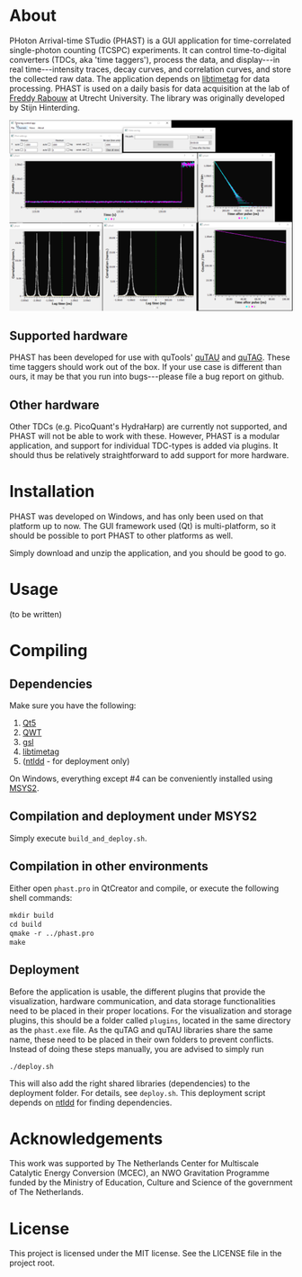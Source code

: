 # About
PHoton Arrival-time STudio (PHAST) is a GUI application for time-correlated single-photon counting (TCSPC) experiments. It can control time-to-digital converters (TDCs, aka 'time taggers'), process the data, and display---in real time---intensity traces, decay curves, and correlation curves, and store the collected raw data. The application depends on [libtimetag](https://github.com/rabouwlab/libtimetag) for data processing. PHAST is used on a daily basis for data acquisition at the lab of [Freddy Rabouw](https://www.uu.nl/medewerkers/FTRabouw) at Utrecht University. The library was originally developed by Stijn Hinterding.

![Screenshot of PHAST in action](images/example_image.png)

## Supported hardware
PHAST has been developed for use with quTools' [quTAU](https://www.qutools.com/quTAU/) and [quTAG](https://www.qutools.com/quTAG/). These time taggers should work out of the box. If your use case is different than ours, it may be that you run into bugs---please file a bug report on github.

## Other hardware
Other TDCs (e.g. PicoQuant's HydraHarp) are currently not supported, and PHAST will not be able to work with these. However, PHAST is a modular application, and support for individual TDC-types is added via plugins. It should thus be relatively straightforward to add support for more hardware.

# Installation
PHAST was developed on Windows, and has only been used on that platform up to now. The GUI framework used (Qt) is multi-platform, so it should be possible to port PHAST to other platforms as well.

Simply download and unzip the application, and you should be good to go.

# Usage
(to be written)

# Compiling
## Dependencies
Make sure you have the following:
1) [Qt5](https://www.qt.io/)
2) [QWT](https://qwt.sourceforge.io/)
3) [gsl](https://www.gnu.org/software/gsl/)
4) [libtimetag](https://github.com/stijnhinterding/libtimetag)
5) ([ntldd](https://github.com/LRN/ntldd) - for deployment only)

On Windows, everything except #4 can be conveniently installed using [MSYS2](www.msys2.org).

## Compilation and deployment under MSYS2
Simply execute ``build_and_deploy.sh``.

## Compilation in other environments
Either open ``phast.pro`` in QtCreator and compile, or execute the following shell commands:

	mkdir build
	cd build
	qmake -r ../phast.pro
	make

## Deployment
Before the application is usable, the different plugins that provide the visualization, hardware communication, and data storage functionalities need to be placed in their proper locations. For the visualization and storage plugins, this should be a folder called ``plugins``, located in the same directory as the ``phast.exe`` file. As the quTAG and quTAU libraries share the same name, these need to be placed in their own folders to prevent conflicts. Instead of doing these steps manually, you are advised to simply run
	
	./deploy.sh
	
This will also add the right shared libraries (dependencies) to the deployment folder. For details, see ``deploy.sh``. This deployment script depends on [ntldd](https://github.com/LRN/ntldd) for finding dependencies.

# Acknowledgements
This work was supported by The Netherlands Center for Multiscale Catalytic Energy Conversion (MCEC), an NWO Gravitation Programme funded by the Ministry of Education, Culture and Science of the government of The Netherlands.

# License
This project is licensed under the MIT license. See the LICENSE file in the project root.

